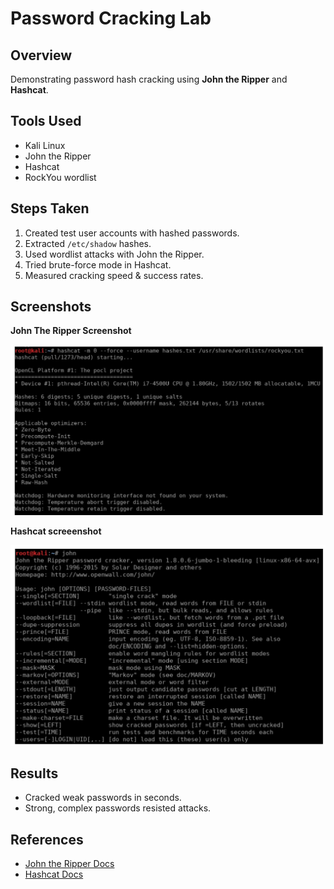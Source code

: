 # Password Cracking Lab

## Overview
Demonstrating password hash cracking using **John the Ripper** and **Hashcat**.

## Tools Used
- Kali Linux
- John the Ripper
- Hashcat
- RockYou wordlist

## Steps Taken
1. Created test user accounts with hashed passwords.
2. Extracted `/etc/shadow` hashes.
3. Used wordlist attacks with John the Ripper.
4. Tried brute-force mode in Hashcat.
5. Measured cracking speed & success rates.

## Screenshots
**John The Ripper Screenshot**

![John Output](hashcat.jpg)





**Hashcat screeenshot**

![Hashcat Output](john.jpg)

## Results
- Cracked weak passwords in seconds.
- Strong, complex passwords resisted attacks.

## References
- [John the Ripper Docs](imahashcat.jpgges)
- [Hashcat Docs](https://hashcat.net/hashcat/)
